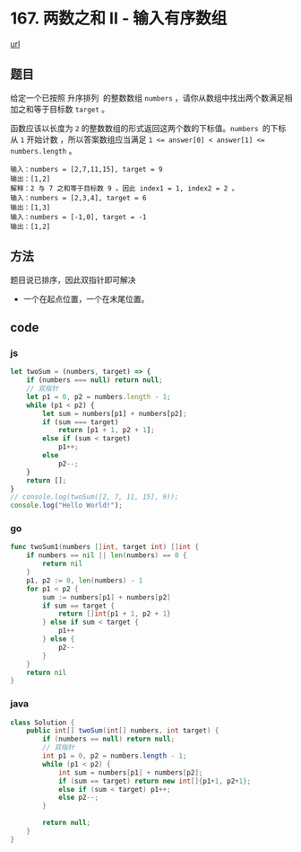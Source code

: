 # 167. 两数之和 II - 输入有序数组

[url](https://leetcode-cn.com/problems/two-sum-ii-input-array-is-sorted/)


## 题目

给定一个已按照 升序排列  的整数数组 `numbers` ，请你从数组中找出两个数满足相加之和等于目标数 `target` 。

函数应该以长度为 `2` 的整数数组的形式返回这两个数的下标值。`numbers `的下标 从 `1` 开始计数 ，所以答案数组应当满足 `1 <= answer[0] < answer[1] <= numbers.length` 。

```
输入：numbers = [2,7,11,15], target = 9
输出：[1,2]
解释：2 与 7 之和等于目标数 9 。因此 index1 = 1, index2 = 2 。
输入：numbers = [2,3,4], target = 6
输出：[1,3]
输入：numbers = [-1,0], target = -1
输出：[1,2]
```

## 方法

题目说已排序，因此双指针即可解决
- 一个在起点位置，一个在末尾位置。

## code

### js

```js
let twoSum = (numbers, target) => {
    if (numbers === null) return null;
    // 双指针
    let p1 = 0, p2 = numbers.length - 1;
    while (p1 < p2) {
        let sum = numbers[p1] + numbers[p2];
        if (sum === target)
            return [p1 + 1, p2 + 1];
        else if (sum < target)
            p1++;
        else
            p2--;
    }
    return [];
}
// console.log(twoSum([2, 7, 11, 15], 9));
console.log("Hello World!");
```

### go

```go
func twoSum1(numbers []int, target int) []int {
	if numbers == nil || len(numbers) == 0 {
		return nil
	}
	p1, p2 := 0, len(numbers) - 1
	for p1 < p2 {
		sum := numbers[p1] + numbers[p2]
		if sum == target {
			return []int{p1 + 1, p2 + 1}
		} else if sum < target {
			p1++
		} else {
			p2--
		}
	}
	return nil
}
```

### java

```java
class Solution {
    public int[] twoSum(int[] numbers, int target) {
        if (numbers == null) return null;
        // 双指针
        int p1 = 0, p2 = numbers.length - 1;
        while (p1 < p2) {
            int sum = numbers[p1] + numbers[p2];
            if (sum == target) return new int[]{p1+1, p2+1};
            else if (sum < target) p1++;
            else p2--;
        }
        
        return null;
    }
}
```

